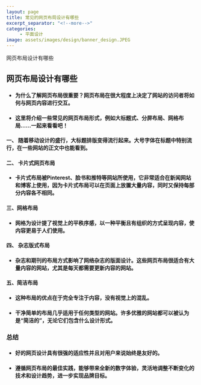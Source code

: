 ```yaml
---
layout: page
title: 常见的网页布局设计有哪些
excerpt_separator: "<!--more-->"
categories:
     - 平面设计
image: assets/images/design/banner_design.JPEG
---
```

网页布局设计有哪些
<!--more-->

## 网页布局设计有哪些

+ #### 为什么了解网页布局很重要？网页布局在很大程度上决定了网站的访问者将如何与网页内容进行交互。

+ #### 这里将介绍一些常见的网页布局形式，例如大标题式、分屏布局、网格布局……一起来看看吧！

#### 一、 随着移动设计的盛行，大标题排版变得流行起来。大号字体在标题中特别流行，在一些网站的正文中也能看到。


#### 二、 卡片式网页布局
+ #### 卡片式布局被Pinterest、脸书和推特等网站所使用，它非常适合在新闻网站和博客上使用，因为卡片式布局可以在页面上放置大量内容，同时又保持每部分内容各不相同。


#### 三、网格布局
+ #### 网格为设计提了视觉上的平秩序感，以一种平衡且有组织的方式呈现内容，使内容更易于人们使用。


#### 四、 杂志版式布局
+ #### 杂志和期刊的布局方式影响了网络杂志的版面设计。这些网页布局很适合有大量内容的网站，尤其是每天都需要更新内容的网站。


#### 五、简洁布局
+ #### 这种布局的优点在于完全专注于内容，没有视觉上的混乱。

+ #### 干净简单的布局几乎适用于任何类型的网站。许多优雅的网站都可以被认为是“简洁的”，无论它们包含什么设计形式。

### 总结
+ #### 好的网页设计具有很强的适应性并且对用户来说始终是友好的。
+ #### 遵循网页布局的最佳实践，能够带来全新的数字体验，灵活地调整不断变化的技术和设计趋势，进一步实现品牌目标。